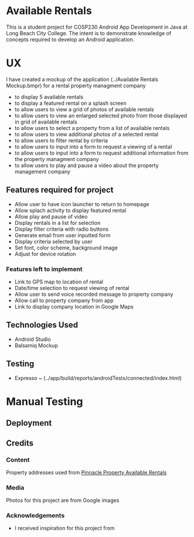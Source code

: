 # Available Rentals

This is a student project for COSP230 Android App Development in Java at Long Beach City College.  The intent is to demonstrate knowledge of concepts required to develop an Android application.

# UX

I have created a mockup of the application (../Available Rentals Mockup.bmpr) for a rental property managment company
- to display 5 available rentals
- to display a featured rental on a splash screen
- to allow users to view a grid of photos of available rentals
- to allow users to view an enlarged selected photo from those displayed in grid of available rentals
- to allow users to select a property from a list of available rentals
- to allow users to view additional photos of a selected rental
- to allow users to filter rental by criteria
- to allow users to input into a form to request a viewing of a rental
- to allow users to input into a form to request additional information from the property managment company
- to allow users to play and pause a video about the property management company

## Features required for project
- Allow user to have icon launcher to return to homepage
- Allow splach activity to display featured rental
- Allow play and pause of video
- Display rentals in a list for selection
- Display filter criteria with radio buttons
- Generate email from user inputted form
- Display criteria selected by user
- Set font, color scheme, background image
- Adjust for device rotation

### Features left to implement
- Link to GPS map to location of rental
- Date/time selection to request viewing of rental
- Allow user to send voice recorded message to property company
- Allow call to property company from app
- Link to display company location in Google Maps 

## Technologies Used
- Android Studio
- Balsamiq Mockup

## Testing
- Expresso ~ (../app/build/reports/androidTests/connected/index.html)

# Manual Testing

## Deployment

## Credits

### Content
Property addresses used from [Pinnacle Property Available Rentals](https://www.pinnaclepmc.com/featured-properties)

### Media
Photos for this project are from Google images

### Acknowledgements

- I received inspiration for this project from



